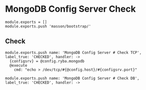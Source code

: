 
# MongoDB Config Server Check

    module.exports = []
    module.exports.push 'masson/bootstrap/'

## Check

    module.exports.push name: 'MongoDB Config Server # Check TCP', label_true: 'CHECKED', handler: ->
      {configsrv} = @config.ryba.mongodb
      @execute
        cmd: "echo > /dev/tcp/#{@config.host}/#{configsrv.port}"

    module.exports.push name: 'MongoDB Config Server # Check DB', label_true: 'CHECKED', handler: ->
